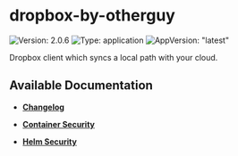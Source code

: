 # dropbox-by-otherguy

![Version: 2.0.6](https://img.shields.io/badge/Version-2.0.6-informational?style=flat-square) ![Type: application](https://img.shields.io/badge/Type-application-informational?style=flat-square) ![AppVersion: "latest"](https://img.shields.io/badge/AppVersion-"latest"-informational?style=flat-square)

Dropbox client which syncs a local path with your cloud.

## Available Documentation

- [**Changelog**](CHANGELOG)

- [**Container Security**](container-security)

- [**Helm Security**](helm-security)


